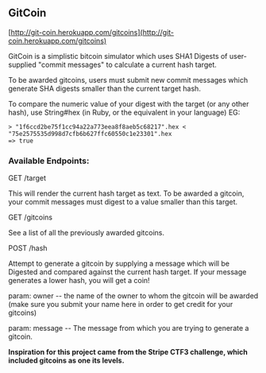 ## GitCoin

[http://git-coin.herokuapp.com/gitcoins](http://git-coin.herokuapp.com/gitcoins)

GitCoin is a simplistic bitcoin simulator which uses SHA1 Digests of
user-supplied "commit messages" to calculate a current hash target.

To be awarded gitcoins, users must submit new commit messages which
generate SHA digests smaller than the current target hash.

To compare the numeric value of your digest with the target (or any
other hash), use String#hex (in Ruby, or the equivalent in your
language) EG:

```
> "1f6ccd2be75f1cc94a22a773eea8f8aeb5c68217".hex < "75e2575535d998d7cfb6b627ffc60550c1e23301".hex
=> true
```

### Available Endpoints:


GET /target

This will render the current hash target as text. To be awarded a
gitcoin, your commit messages must digest to a value smaller than this
target.

GET /gitcoins

See a list of all the previously awarded gitcoins.

POST /hash

Attempt to generate a gitcoin by supplying a message which will be
Digested and compared against the current hash target. If your message
generates a lower hash, you will get a coin!

param: owner -- the name of the owner to whom the gitcoin will be
awarded (make sure you submit your name here in order to get credit for
your gitcoins)

param: message -- The message from which you are trying to generate a
gitcoin.


__Inspiration for this project came from the Stripe CTF3 challenge,
which included gitcoins as one its levels.__
